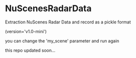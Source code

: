 # NuScenesRadarData
Extraction NuScenes Radar Data and record as a pickle format

(version='v1.0-mini')

you can change the 'my_scene' parameter and run again 


this repo updated soon...
